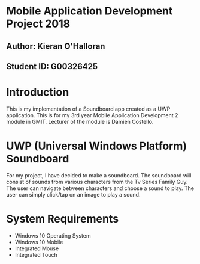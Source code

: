 # Mobile Application Development Project 2018

## Author: Kieran O'Halloran

## Student ID: G00326425

# Introduction
This is my implementation of a Soundboard app created as a UWP application. This is for my 3rd year Mobile Application Development 2 module in GMIT. Lecturer of the module is Damien Costello.

# UWP (Universal Windows Platform) Soundboard
For my project, I have decided to make a soundboard. The soundboard will consist of sounds from various characters from the Tv Series Family Guy. The user can navigate between characters and choose a sound to play. The user can simply click/tap on an image to play a sound. 

# System Requirements
- Windows 10 Operating System
- Windows 10 Mobile
- Integrated Mouse
- Integrated Touch

